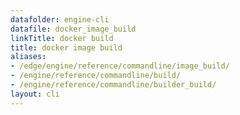 ```yaml
---
datafolder: engine-cli
datafile: docker_image_build
linkTitle: docker build
title: docker image build
aliases:
- /edge/engine/reference/commandline/image_build/
- /engine/reference/commandline/build/
- /engine/reference/commandline/builder_build/
layout: cli
---
```


<!--
This page is automatically generated from Docker's source code. If you want to
suggest a change to the text that appears here, open a ticket or pull request
in the source repository on GitHub:

https://github.com/docker/cli
-->
